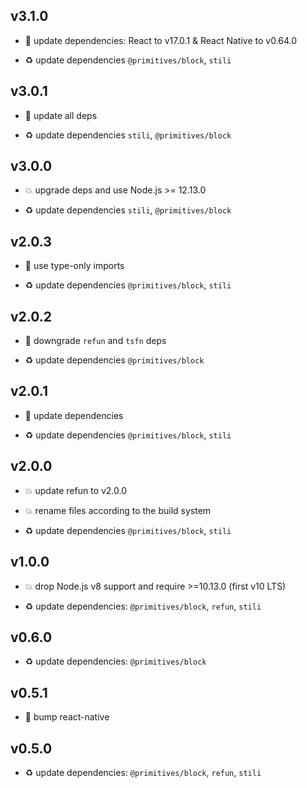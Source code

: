 ## v3.1.0

* 🌱 update dependencies: React to v17.0.1 & React Native to v0.64.0

* ♻️ update dependencies `@primitives/block`, `stili`

## v3.0.1

* 🐞 update all deps

* ♻️ update dependencies `stili`, `@primitives/block`

## v3.0.0

* 💥 upgrade deps and use Node.js >= 12.13.0

* ♻️ update dependencies `stili`, `@primitives/block`

## v2.0.3

* 🐞 use type-only imports

* ♻️ update dependencies `@primitives/block`, `stili`

## v2.0.2

* 🐞 downgrade `refun` and `tsfn` deps

* ♻️ update dependencies `@primitives/block`

## v2.0.1

* 🐞 update dependencies

* ♻️ update dependencies `@primitives/block`, `stili`

## v2.0.0

* 💥 update refun to v2.0.0

* 💥 rename files according to the build system

* ♻️ update dependencies `@primitives/block`, `stili`

## v1.0.0

* 💥 drop Node.js v8 support and require >=10.13.0 (first v10 LTS)

* ♻️ update dependencies: `@primitives/block`, `refun`, `stili`

## v0.6.0

* ♻️ update dependencies: `@primitives/block`

## v0.5.1

* 🐞 bump react-native

## v0.5.0

* ♻️ update dependencies: `@primitives/block`, `refun`, `stili`
